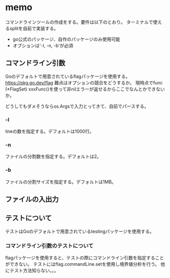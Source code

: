 # memo
コマンドラインツールの作成をする。要件は以下のとおり。
ターミナルで使えるsplitを自前で実装する。
* go公式のパッケージ、自作のパッケージのみ使用可能
* オプションは'-l, -n, -b'が必須

## コマンドライン引数
Goのデフォルトで用意されているflagパッケージを使用する。
https://pkg.go.dev/flag
難点はオプションの競合をどうするか。
現時点でfunc (*FlagSet) xxxFunc()を使って非nilエラーが返せるからここでなんとかできないか。

どうしてもダメそうならos.Argsで入力とってきて、自前でパースする。

### -l
lineの数を指定する。デフォルトは1000行。

### -n
ファイルの分割数を指定する。デフォルトは2。

### -b
ファイルの分割サイズを指定する。デフォルトは1MB。

## ファイルの入出力

## テストについて
テストはGoのデフォルトで用意されているtestingパッケージを使用する。

### コマンドライン引数のテストについて
flagパッケージを使用すると、テストの際にコマンドライン引数を指定することができない。
テストにはflag.commandLine.setを使用し境界値分析を行う。
他にテスト方法知らない。。。

